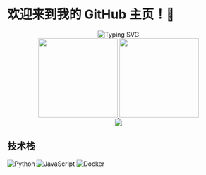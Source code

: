 # 欢迎来到我的 GitHub 主页！👋

<div align="center">
  <img src="https://readme-typing-svg.demolab.com?font=Fira+Code&pause=1000&color=FFFFFF&background=1C2526&width=450&lines=404+Not+Found;Code,+coffee,+repeat!;Git+commit+-m+'Save+my+soul';%E8%87%AA%E7%94%B1%2C+%E7%88%B1%2C+%E7%94%9F%E6%B4%BB" alt="Typing SVG" />
</div>


<div align="center">
  <a href="https://github.com/anuraghazra/github-readme-stats">
    <img height=180 src="https://github-readme-stats.vercel.app/api?username=FR13NDS-wolf&show_icons=true&theme=dracula&hide_border=true" />
  </a>
  <a href="https://github.com/anuraghazra/convoychat">
    <img height=180 src="https://github-readme-stats.vercel.app/api/top-langs?username=FR13NDS-wolf&layout=compact&langs_count=8&card_width=320&theme=dracula&hide_border=true" />
  </a>
</div>

<div align="center">
  <img src="https://github-readme-streak-stats.herokuapp.com/?user=FR13NDS-wolf&theme=dracula&hide_border=true" />
</div>


## 技术栈
![Python](https://img.shields.io/badge/-Python-3776AB?logo=python&logoColor=white)
![JavaScript](https://img.shields.io/badge/-JavaScript-F7DF1E?logo=javascript&logoColor=black)
![Docker](https://img.shields.io/badge/-Docker-2496ED?logo=docker&logoColor=white)
